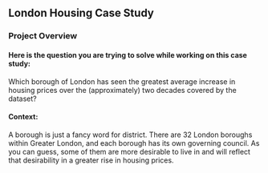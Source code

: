 ## London Housing Case Study

### Project Overview

#### Here is the question you are trying to solve while working on this case study:
Which borough of London has seen the greatest average increase in housing prices over
the (approximately) two decades covered by the dataset?

#### Context:
A borough is just a fancy word for district. There are 32 London boroughs within Greater
London, and each borough has its own governing council. As you can guess, some of
them are more desirable to live in and will reflect that desirability in a greater rise in
housing prices. 
